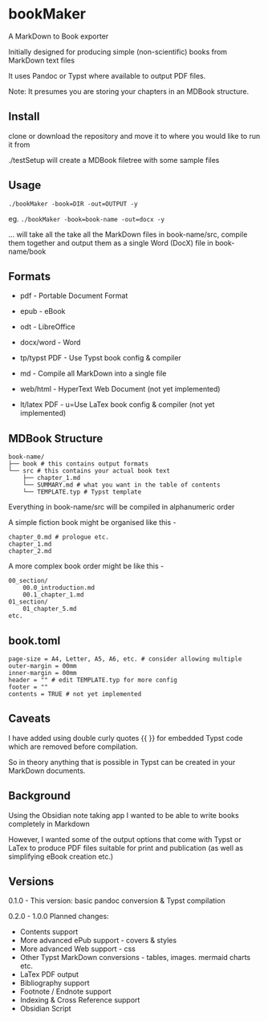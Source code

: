 # bookMaker
A MarkDown to Book exporter


Initially designed for producing simple (non-scientific) books from MarkDown text files

It uses Pandoc or Typst where available to output PDF files.

Note: It presumes you are storing your chapters in an MDBook structure.

## Install

clone or download the repository and move it to where you would like to run it from

./testSetup will create a MDBook filetree with some sample files

## Usage

`./bookMaker -book=DIR -out=OUTPUT -y`

eg. `./bookMaker -book=book-name -out=docx -y`

... will take all the take all the MarkDown files in book-name/src, compile them together and output them as a single Word (DocX) file in book-name/book

## Formats

* pdf - Portable Document Format
* epub - eBook
* odt - LibreOffice
* docx/word - Word
* tp/typst PDF - Use Typst book config & compiler
* md - Compile all MarkDown into a single file

* web/html - HyperText Web Document (not yet implemented)
* lt/latex PDF - u=Use LaTex book config & compiler (not yet implemented)

## MDBook Structure

```
book-name/
├── book # this contains output formats
└── src # this contains your actual book text
    ├── chapter_1.md
    └── SUMMARY.md # what you want in the table of contents
    └── TEMPLATE.typ # Typst template
```

Everything in book-name/src will be compiled in alphanumeric order

A simple fiction book might be organised like this -

```
chapter_0.md # prologue etc.
chapter_1.md
chapter_2.md
```

A more complex book order might be like this -

```
00_section/
    00.0_introduction.md
    00.1_chapter_1.md
01_section/
    01_chapter_5.md
etc.
```

## book.toml

```
page-size = A4, Letter, A5, A6, etc. # consider allowing multiple
outer-margin = 00mm
inner-margin = 00mm
header = "" # edit TEMPLATE.typ for more config
footer = ""
contents = TRUE # not yet implemented
```

## Caveats

I have added using double curly quotes {{ }} for embedded Typst code which are removed before compilation.

So in theory anything that is possible in Typst can be created in your MarkDown documents.

## Background

Using the Obsidian note taking app I wanted to be able to write books completely in Markdown

However, I wanted some of the output options that come with Typst or LaTex to produce PDF files suitable for print and publication (as well as simplifying eBook creation etc.)

## Versions

0.1.0 - This version: basic pandoc conversion & Typst compilation

0.2.0 - 1.0.0 Planned changes: 

* Contents support
* More advanced ePub support - covers & styles
* More advanced Web support - css
* Other Typst MarkDown conversions - tables, images. mermaid charts etc.
* LaTex PDF output
* Bibliography support
* Footnote / Endnote support
* Indexing & Cross Reference support
* Obsidian Script
